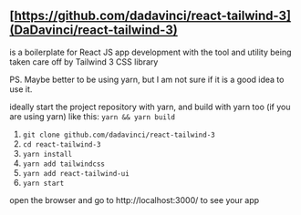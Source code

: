 ## [https://github.com/dadavinci/react-tailwind-3](DaDavinci/react-tailwind-3)

is a boilerplate for React JS app development with the tool and utility being taken care off by Tailwind 3 CSS library

PS. Maybe better to be using yarn, but I am not sure if it is a good idea to use it.

ideally start the project repository with yarn, and build with yarn too (if you are using yarn) like this: `yarn && yarn build`

1. `git clone github.com/dadavinci/react-tailwind-3`
2. `cd react-tailwind-3`
3. `yarn install`
4. `yarn add tailwindcss`
5. `yarn add react-tailwind-ui`
6. `yarn start`

open the browser and go to http://localhost:3000/ to see your app